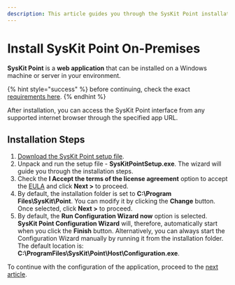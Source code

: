 ```yaml
---
description: This article guides you through the SysKit Point installation.
---
```


# Install SysKit Point On-Premises

**SysKit Point** is a **web application** that can be installed on a Windows machine or server in your environment.

{% hint style="success" %}
before continuing, check the exact [requirements here](prerequisites/README.md).
{% endhint %}

After installation, you can access the SysKit Point interface from any supported internet browser through the specified app URL.

## Installation Steps

1. [Download the SysKit Point setup file](https://my.syskit.com/).
2. Unpack and run the setup file - **SysKitPointSetup.exe**. The wizard will guide you through the installation steps.
3. Check the **I Accept the terms of the license agreement** option to accept the [EULA](https://www.syskit.com/eula/) and click **Next &gt;** to proceed.
4. By default, the installation folder is set to **C:\Program Files\SysKit\Point**. You can modify it by clicking the **Change** button. Once selected, click **Next &gt;** to proceed. 
5. By default, the **Run Configuration Wizard now** option is selected. **SysKit Point Configuration Wizard** will, therefore, automatically start when you click the **Finish** button. Alternatively, you can always start the Configuration Wizard manually by running it from the installation folder. The default location is: **C:\ProgramFiles\SysKit\Point\Host\Configuration.exe**.

To continue with the configuration of the application, proceed to the [next article](configure-syskit-point.md).


